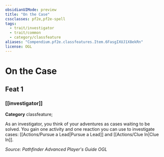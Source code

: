 ```yaml
---
obsidianUIMode: preview
title: "On the Case"
cssclasses: pf2e,pf2e-spell
tags:
  - trait/investigator
  - trait/common
  - category/classfeature
aliases: "Compendium.pf2e.classfeatures.Item.6FasgIXUJ1X8ekRn"
license: OGL
---
```

# On the Case
## Feat 1
### [[investigator]]

**Category** classfeature; 




As an investigator, you think of your adventures as cases waiting to be solved. You gain one activity and one reaction you can use to investigate cases: [[Actions/Pursue a Lead|Pursue a Lead]] and [[Actions/Clue In|Clue In]].

*Source: Pathfinder Advanced Player's Guide*
*OGL*